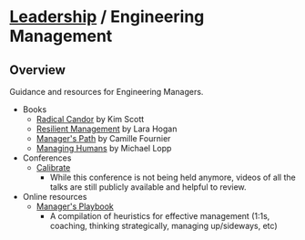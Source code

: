 # [Leadership](../README.md) / Engineering Management

## Overview

Guidance and resources for Engineering Managers.

* Books
  * [Radical Candor](https://www.radicalcandor.com/the-book/) by Kim Scott
  * [Resilient Management](https://resilient-management.com) by Lara Hogan
  * [Manager's Path](https://www.oreilly.com/library/view/the-managers-path/9781491973882/) by Camille Fournier
  * [Managing Humans](https://randsinrepose.com/archives/managing-humans/) by Michael Lopp
* Conferences
  * [Calibrate](https://www.calibratesf.com)
    * While this conference is not being held anymore, videos of all the talks are still publicly available and helpful to review.
* Online resources
  * [Manager's Playbook](https://github.com/ksindi/managers-playbook)
    * A compilation of heuristics for effective management (1:1s, coaching, thinking strategically, managing up/sideways, etc)
